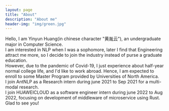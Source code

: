 ```yaml
---
layout: page
title: "About"
description: "About me" 
header-img: "img/green.jpg"
---
```


Hello, I am Yinyun Huang(in chinese character "黄胤云"), an undergraduate major in Computer Science.<br>
I am interested in NLP when I was a sophomore, later I find that Engineering attract me more, so I decide to join the industry instead of purse a graduate education.<br>
However, due to the pandemic of Covid-19, I just experience about half-year normal college life, and I'd like to work abroad. Hence, I am expected to enroll to some Master Program provided by Universities of North America.<br>
I join AntNLP as a Research intern during june 2021 to Sep 2021 for a multi-modal research.<br>
I join HUAWEICLOUD as a software engineer intern during june 2022 to Aug 2022, focusing on development of middleware of microservice using Rust.<br>
Glad to see you!<br>





